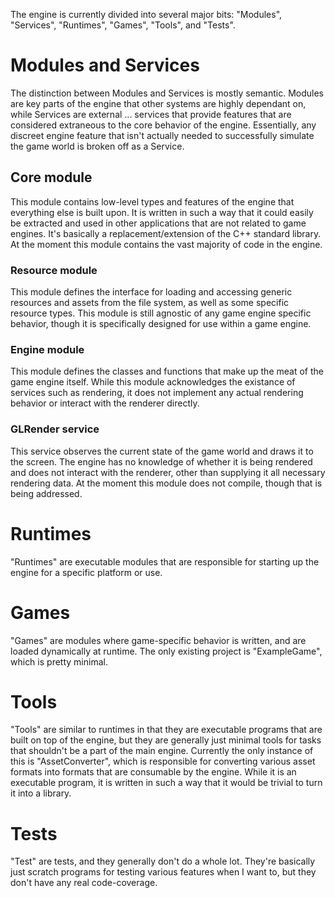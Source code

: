 The engine is currently divided into several major bits: "Modules", "Services", "Runtimes", "Games", "Tools", and "Tests".

# Modules and Services

The distinction between Modules and Services is mostly semantic. Modules are key parts of the engine that other systems are highly dependant on, while Services are external ... services that provide features that are considered extraneous to the core behavior of the engine. Essentially, any discreet engine feature that isn't actually needed to successfully simulate the game world is broken off as a Service.

## Core module

This module contains low-level types and features of the engine that everything else is built upon. It is written in such a way that it could easily be extracted and used in other applications that are not related to game engines. It's basically a replacement/extension of the C++ standard library. At the moment this module contains the vast majority of code in the engine.

### Resource module

This module defines the interface for loading and accessing generic resources and assets from the file system, as well as some specific resource types. This module is still agnostic of any game engine specific behavior, though it is specifically designed for use within a game engine.

### Engine module

This module defines the classes and functions that make up the meat of the game engine itself. While this module acknowledges the existance of services such as rendering, it does not implement any actual rendering behavior or interact with the renderer directly.

### GLRender service

This service observes the current state of the game world and draws it to the screen. The engine has no knowledge of whether it is being rendered and does not interact with the renderer, other than supplying it all necessary rendering data. At the moment this module does not compile, though that is being addressed.

# Runtimes

"Runtimes" are executable modules that are responsible for starting up the engine for a specific platform or use.

# Games

"Games" are modules where game-specific behavior is written, and are loaded dynamically at runtime. The only existing project is "ExampleGame", which is pretty minimal.

# Tools

"Tools" are similar to runtimes in that they are executable programs that are built on top of the engine, but they are generally just minimal tools for tasks that shouldn't be a part of the main engine. Currently the only instance of this is "AssetConverter", which is responsible for converting various asset formats into formats that are consumable by the engine. While it is an executable program, it is written in such a way that it would be trivial to turn it into a library.

# Tests

"Test" are tests, and they generally don't do a whole lot. They're basically just scratch programs for testing various features when I want to, but they don't have any real code-coverage.
